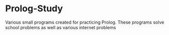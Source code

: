 # Prolog-Study
Various small programs created for practicing Prolog. These programs solve school problems as well as various internet problems
